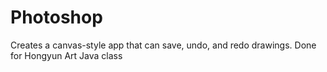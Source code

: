 # Photoshop
Creates a canvas-style app that can save, undo, and redo drawings. Done for Hongyun Art Java class
